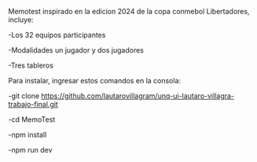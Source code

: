 Memotest inspirado en la edicion 2024 de la copa conmebol Libertadores, incluye:

-Los 32 equipos participantes

-Modalidades un jugador y dos jugadores

-Tres tableros


Para instalar, ingresar estos comandos en la consola:

-git clone https://github.com/lautarovillagram/unq-ui-lautaro-villagra-trabajo-final.git

-cd MemoTest

-npm install

-npm run dev

